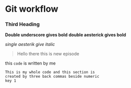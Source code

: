 # Git workflow

### Third Heading

__Double underscore gives bold__
**double aesterick gives bold**

*single aesterik give italic*

> Hello there this is new episode

this `code` is written by me


``` 
This is my whole code and this section is
created by three back commas beside numeric
key 1
```
